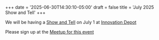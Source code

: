+++
date = '2025-06-30T14:30:10-05:00'
draft = false
title = 'July 2025 Show and Tell'
+++


We will be having a [Show and Tell](../events/show_and_tell) on July 1 at [Innovation Depot](https://maps.app.goo.gl/jNXUaNXy8EMLcheC7)

Please sign up at the [Meetup for this event](https://www.meetup.com/base205/events/308159117)

